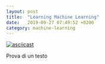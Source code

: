 ```yaml
---
layout: post
title:  "Learning Machine Learning"
date:   2019-09-27 07:49:52 +0200
category: machine-learning
---
```



[![asciicast](https://asciinema.org/a/228213.svg)](https://asciinema.org/a/228213)

Prova di un testo

<script id="asciicast-228213" src="https://asciinema.org/a/228213.js" async></script>
